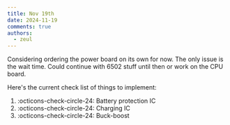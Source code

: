 ```yaml
---
title: Nov 19th
date: 2024-11-19
comments: true
authors:
  - zeul
---
```


Considering ordering the power board on its own for now. The only issue is the wait time. Could continue with 6502 stuff until then or work on the CPU board. 

Here's the current check list of things to implement:


1. :octicons-check-circle-24: Battery protection IC
2. :octicons-check-circle-24: Charging IC
3. :octicons-check-circle-24: Buck-boost